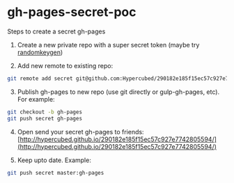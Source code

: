 # gh-pages-secret-poc

Steps to create a secret gh-pages

1) Create a new private repo with a super secret token (maybe try [randomkeygen](http://randomkeygen.com/))

2) Add new remote to existing repo:

```sh
git remote add secret git@github.com:Hypercubed/290182e185f15ec57c927e7742805594.git
```

3) Publish gh-pages to new repo (use git directly or gulp-gh-pages, etc).  For example:

```sh
git checkout -b gh-pages
git push secret gh-pages
```

4) Open send your secret gh-pages to friends: [http://hypercubed.github.io/290182e185f15ec57c927e7742805594/](http://hypercubed.github.io/290182e185f15ec57c927e7742805594/)

5) Keep upto date.  Example:

```sh
git push secret master:gh-pages
```

